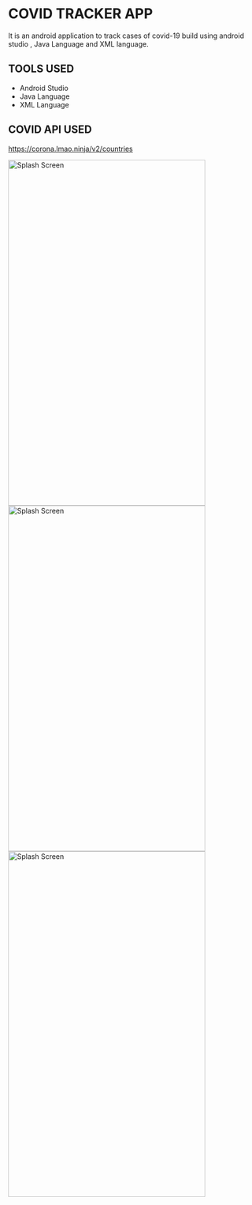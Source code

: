 # COVID TRACKER APP

It is an android application to track cases of covid-19 build using android studio , Java Language and XML language.

## TOOLS USED

* Android Studio
* Java Language
* XML Language

## COVID API USED
https://corona.lmao.ninja/v2/countries



<img src="https://user-images.githubusercontent.com/63090622/151233918-0b2262dd-4982-4e24-aa65-16bdf650e3f8.jpeg" alt="Splash Screen" width="400" height="700">
<img src="https://user-images.githubusercontent.com/63090622/151220415-1c32dab9-8dc3-4eb1-83d7-9a4a7bb502ec.jpeg" alt="Splash Screen" width="400" height="700">
<img src="https://user-images.githubusercontent.com/63090622/151220421-044153a7-34cb-48c5-b877-084e371a08f5.jpeg" alt="Splash Screen" width="400" height="700">


